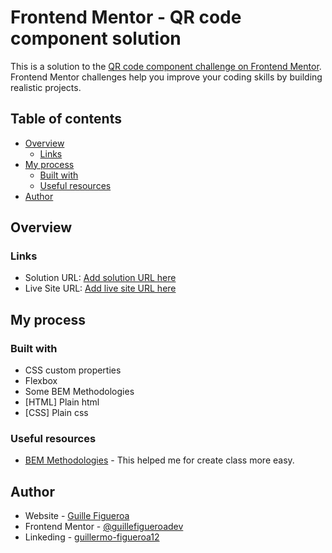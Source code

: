 # Frontend Mentor - QR code component solution
This is a solution to the [QR code component challenge on Frontend Mentor](https://www.frontendmentor.io/challenges/qr-code-component-iux_sIO_H). Frontend Mentor challenges help you improve your coding skills by building realistic projects. 

## Table of contents

- [Overview](#overview)
  - [Links](#links)
- [My process](#my-process)
  - [Built with](#built-with)
  - [Useful resources](#useful-resources)
- [Author](#author)

## Overview


### Links

- Solution URL: [Add solution URL here](https://github.com/guillefigueroadev/QR-code-component-challenge)
- Live Site URL: [Add live site URL here](https://guillefigueroadev.github.io/QR-code-component-challenge/)

## My process

### Built with

- CSS custom properties
- Flexbox
- Some BEM Methodologies
- [HTML] Plain html
- [CSS] Plain css

### Useful resources

- [BEM Methodologies](http://getbem.com/) - This helped me for create class more easy.


## Author

- Website - [Guille Figueroa](https://github.com/guillefigueroadev)
- Frontend Mentor - [@guillefigueroadev](https://www.frontendmentor.io/profile/guillefigueroadev)
- Linkeding - [guillermo-figueroa12](https://www.linkedin.com/in/guillermo-figueroa12/)

